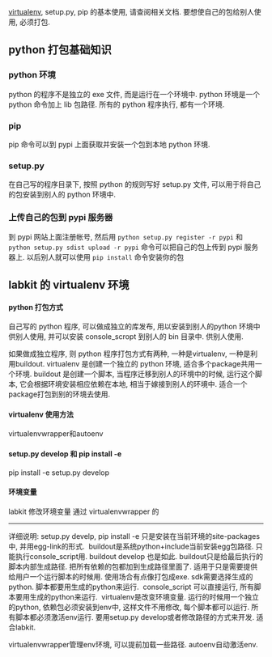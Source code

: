 
[virtualenv](), setup.py, pip 的基本使用, 请查阅相关文档. 
要想使自己的包给别人使用, 必须打包. 

## python 打包基础知识
### python 环境
python 的程序不是独立的 exe 文件, 而是运行在一个环境中. 
python 环境是一个 python 命令加上 lib 包路径. 所有的 python 程序执行, 都有一个环境. 

### pip
pip 命令可以到 pypi 上面获取并安装一个包到本地 python 环境.

### setup.py
在自己写的程序目录下, 按照 python 的规则写好 setup.py 文件, 可以用于将自己的包安装到别人的 python 环境中. 

### 上传自己的包到 pypi 服务器
到 pypi 网站上面注册帐号, 然后用
`python setup.py register -r pypi` 和 
`python setup.py sdist upload -r pypi`
 命令可以把自己的包上传到 pypi 服务器上. 以后别人就可以使用 `pip install` 命令安装你的包

## labkit 的 virtualenv 环境
#### python 打包方式
自己写的 python 程序, 可以做成独立的库发布, 用以安装到别人的python 环境中供别人使用, 并可以安装 console\_scropt 到别人的 bin 目录中. 供别人使用. 

如果做成独立程序, 则 python 程序打包方式有两种, 一种是virtualenv, 一种是利用buildout. 
virtualenv 是创建一个独立的 python 环境, 适合多个package共用一个环境.
buildout 是创建一个脚本, 当程序迁移到别人的环境中的时候, 运行这个脚本, 它会根据环境安装相应依赖在本地, 相当于嫁接到别人的环境中. 适合一个package打包到别的环境去使用. 

#### virtualenv 使用方法
virtualenvwrapper和autoenv

#### setup.py develop 和 pip install  -e
pip install -e
setup.py develop

#### 环境变量
labkit 修改环境变量
通过 virtualenvwrapper 的



---- 

详细说明:
setup.py develp, pip install -e 只是安装在当前环境的site-packages中, 并用egg-link的形式. 
buildout是系统python+include当前安装egg包路径. 只能执行console_script用. buildout develop 也是如此. buildout只是给最后执行的脚本内部生成路径. 把所有依赖的包都加到生成路径里面了. 适用于只是需要提供给用户一个运行脚本的时候用. 使用场合有点像打包成exe. sdk需要选择生成的python. 脚本都要用生成的python来运行.  
console_script 可以直接运行, 所有脚本要用生成的python来运行.  
virtualenv是改变环境变量. 运行的时候用一个独立的python, 依赖包必须安装到env中, 这样文件不用修改, 每个脚本都可以运行. 所有脚本都必须激活env运行. 要用setup.py develop或者修改路径的方式来开发. 适合labkit. 

virtualenvwrapper管理env环境, 可以提前加载一些路径. autoenv自动激活env.   

